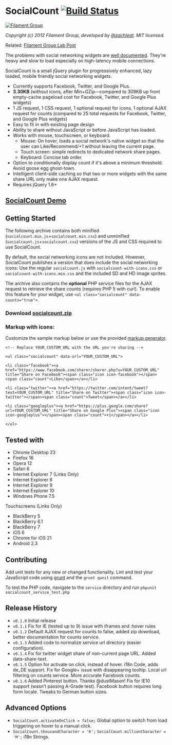 # SocialCount [![Build Status](https://travis-ci.org/filamentgroup/SocialCount.png?branch=master)](https://travis-ci.org/filamentgroup/SocialCount)

[![Filament Group](http://filamentgroup.com/images/fg-logo-positive-sm-crop.png) ](http://www.filamentgroup.com/)

*Copyright (c) 2012 Filament Group, developed by [@zachleat](https://github.com/zachleat). MIT licensed.*

Related: [Filament Group Lab Post](http://filamentgroup.com/lab/socialcount/)

The problems with social networking widgets are [well documented][zurb]. They're heavy and slow to load especially on high-latency mobile connections.

[zurb]: http://www.zurb.com/article/883/small-painful-buttons-why-social-media-bu

SocialCount is a small jQuery plugin for progressively enhanced, lazy loaded, mobile friendly social networking widgets.

 * Currently supports Facebook, Twitter, and Google Plus.
 * **3.30KB** (without icons, after Min+GZip—compared to 309KB up front empty-cache pageload cost for Facebook, Twitter, and Google Plus widgets)
 * 1 JS request, 1 CSS request, 1 optional request for icons, 1 optional AJAX request for counts (compared to 25 total requests for Facebook, Twitter, and Google Plus widgets)
 * Easy to fit in with existing page design
 * Ability to share without JavaScript or before JavaScript has loaded.
 * Works with mouse, touchscreen, or keyboard.
	 * Mouse: On hover, loads a social network's native widget so that the user can Like/Recommend/+1 without leaving the current page.
	 * Touch screen: simple redirects to dedicated network share pages.
	 * Keyboard: Concise tab order.
 * Option to conditionally display count if it's above a minimum threshold. Avoid goose egg ghost-town.
 * Intelligent client-side caching so that two or more widgets with the same share URL only make one AJAX request.
 * Requires jQuery 1.6+

## [SocialCount Demo][demourl]

[demourl]: http://master.origin.socialcount.fgtest.com/examples/

## Getting Started

The following archive contains both minified (`socialcount.min.js`+`socialcount.min.css`) and unminified (`socialcount.js`+`socialcount.css`) versions of the JS and CSS required to use SocialCount.

By default, the social networking icons are not included. However, SocialCount publishes a version that does include the social networking icons: Use the regular `socialcount.js` with `socialcount-with-icons.css` or `socialcount-with-icons.min.css` and the included SD and HD image sprites.

The archive also contains the **optional** PHP service files for the AJAX request to retrieve the share counts (requires PHP 5 with curl). To enable this feature for your widget, use `<ul class="socialcount" data-counts="true">`.

### Download [socialcount.zip][zipfile]

[zipfile]: https://raw.github.com/filamentgroup/SocialCount/master/dist/socialcount.zip

### Markup with icons:

Customize the sample markup below or use the provided  [markup generator][generator].

[generator]: http://master.origin.socialcount.fgtest.com/examples/index.html#generator

    <!-- Replace YOUR_CUSTOM_URL with the URL you're sharing -->

	<ul class="socialcount" data-url="YOUR_CUSTOM_URL">

	<li class="facebook"><a href="https://www.facebook.com/sharer/sharer.php?u=YOUR_CUSTOM_URL" title="Share on Facebook"><span class="icon icon-facebook"></span><span class="count">Like</span></a></li>

	<li class="twitter"><a href="https://twitter.com/intent/tweet?text=YOUR_CUSTOM_URL" title="Share on Twitter"><span class="icon icon-twitter"></span><span class="count">Tweet</span></a></li>

	<li class="googleplus"><a href="https://plus.google.com/share?url=YOUR_CUSTOM_URL" title="Share on Google Plus"><span class="icon icon-googleplus"></span><span class="count">+1</span></a></li>

	</ul>

## Tested with
* Chrome Desktop 23
* Firefox 16
* Opera 12
* Safari 6
* Internet Explorer 7 (Links Only)
* Internet Explorer 8
* Internet Explorer 9
* Internet Explorer 10
* Windows Phone 7.5

Touchscreens (Links Only)

* BlackBerry 5
* BlackBerry 6.1
* BlackBerry 7
* iOS 6
* Chrome for iOS 21
* Android 2.3

## Contributing
Add unit tests for any new or changed functionality. Lint and test your JavaScript code using [grunt](https://github.com/cowboy/grunt) and the `grunt qunit` command.

To test the PHP code, navigate to the `service` directory and run `phpunit socialcount_service_test.php`


## Release History
* `v0.1.0` Initial release
* `v0.1.1` Fix for IE (tested up to 9) issue with iframes and :hover rules
* `v0.1.2` Default AJAX request for counts to false, added zip download, better documentation for counts service.
* `v0.1.3` Added code to normalize service url directory (easier configuration).
* `v0.1.4` Fix for twitter widget share of non-current page URL. Added data-share-text.
* `v0.1.5` Option for activate on click, instead of hover. i18n Code, adds de_DE support. Fix for Google+ issue with disappearing tooltip. Local url filtering on counts service. More accurate Facebook counts.
* `v0.1.6` Added Pinterest button. Thanks @dustMason! Fix for IE10 support (wasn’t passing A-Grade test). Facebook button requires long form locale. Tweaks to German button sizes.

## Advanced Options

* `SocialCount.activateOnClick = false;` Global option to switch from load triggering on hover to a manual click.
* `SocialCount.thousandCharacter = 'K';` `SocialCount.millionCharacter = 'M';` i18n Strings.
